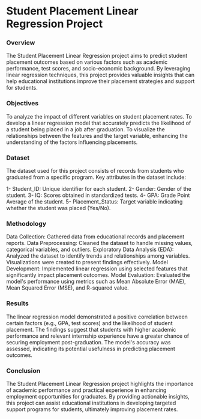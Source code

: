 # Student Placement Linear Regression Project
### Overview
The Student Placement Linear Regression project aims to predict student placement outcomes based on various factors such as academic performance, test scores, and socio-economic background. By leveraging linear regression techniques, this project provides valuable insights that can help educational institutions improve their placement strategies and support for students.

### Objectives
To analyze the impact of different variables on student placement rates.
To develop a linear regression model that accurately predicts the likelihood of a student being placed in a job after graduation.
To visualize the relationships between the features and the target variable, enhancing the understanding of the factors influencing placements.
### Dataset
The dataset used for this project consists of records from students who graduated from a specific program. Key attributes in the dataset include:

1- Student_ID: Unique identifier for each student.
2- Gender: Gender of the student.
3- IQ: Scores obtained in standardized tests.
4- GPA: Grade Point Average of the student.
5- Placement_Status: Target variable indicating whether the student was placed (Yes/No).
### Methodology
Data Collection: Gathered data from educational records and placement reports.
Data Preprocessing: Cleaned the dataset to handle missing values, categorical variables, and outliers.
Exploratory Data Analysis (EDA): Analyzed the dataset to identify trends and relationships among variables. Visualizations were created to present findings effectively.
Model Development: Implemented linear regression using selected features that significantly impact placement outcomes.
Model Evaluation: Evaluated the model's performance using metrics such as Mean Absolute Error (MAE), Mean Squared Error (MSE), and R-squared value.
### Results
The linear regression model demonstrated a positive correlation between certain factors (e.g., GPA, test scores) and the likelihood of student placement. The findings suggest that students with higher academic performance and relevant internship experience have a greater chance of securing employment post-graduation. The model's accuracy was assessed, indicating its potential usefulness in predicting placement outcomes.

### Conclusion
The Student Placement Linear Regression project highlights the importance of academic performance and practical experience in enhancing employment opportunities for graduates. By providing actionable insights, this project can assist educational institutions in developing targeted support programs for students, ultimately improving placement rates.